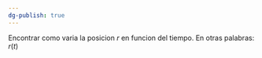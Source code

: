 ```yaml
---
dg-publish: true
---
```


Encontrar como varia la posicion $r$ en funcion del tiempo. En otras palabras:
$r(t)$